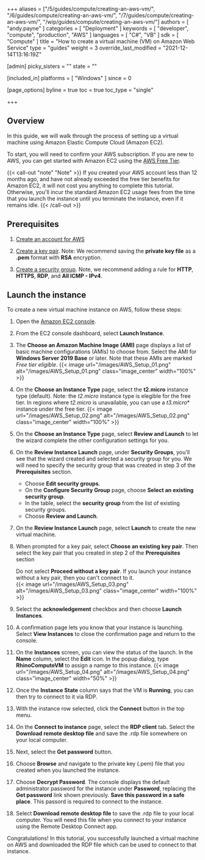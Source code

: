 +++
aliases = ["/5/guides/compute/creating-an-aws-vm/", "/6/guides/compute/creating-an-aws-vm/", "/7/guides/compute/creating-an-aws-vm/", "/wip/guides/compute/creating-an-aws-vm/"]
authors = [ "andy.payne" ]
categories = [ "Deployment" ]
keywords = [ "developer", "compute", "production", "AWS" ]
languages = [ "C#", "VB" ]
sdk = [ "Compute" ]
title = "How to create a virtual machine (VM) on Amazon Web Service"
type = "guides"
weight = 3
override_last_modified = "2021-12-14T13:16:19Z"

[admin]
picky_sisters = ""
state = ""

[included_in]
platforms = [ "Windows" ]
since = 0

[page_options]
byline = true
toc = true
toc_type = "single"

+++

## Overview

In this guide, we will walk through the process of setting up a virtual machine using Amazon Elastic Compute Cloud (Amazon EC2). 

To start, you will need to confirm your AWS subscription. If you are new to AWS, you can get started with Amazon EC2 using the [AWS Free Tier](https://aws.amazon.com/free/?all-free-tier.sort-by=item.additionalFields.SortRank&all-free-tier.sort-order=asc&awsf.Free%20Tier%20Types=*all&awsf.Free%20Tier%20Categories=*all). 

{{< call-out "note" "Note" >}}
If you created your AWS account less than 12 months ago, and have not already exceeded the free tier benefits for Amazon EC2, it will not cost you anything to complete this tutorial. Otherwise, you'll incur the standard Amazon EC2 usage fees from the time that you launch the instance until you terminate the instance, even if it remains idle.
{{< /call-out >}}

## Prerequisites

1. [Create an account for AWS](https://docs.aws.amazon.com/AWSEC2/latest/WindowsGuide/get-set-up-for-amazon-ec2.html#sign-up-for-aws)

1. [Create a key pair](https://docs.aws.amazon.com/AWSEC2/latest/WindowsGuide/get-set-up-for-amazon-ec2.html#create-a-key-pair). Note: We recommend saving the **private key file** as a **.pem** format with **RSA** encryption.

1. [Create a security group](https://docs.aws.amazon.com/AWSEC2/latest/WindowsGuide/get-set-up-for-amazon-ec2.html#create-a-base-security-group). Note, we recommend adding a rule for **HTTP**, **HTTPS**, **RDP**, and **All ICMP - IPv4**.

## Launch the instance

To create a new virtual machine instance on AWS, follow these steps:

1. Open the [Amazon EC2 console](https://console.aws.amazon.com/ec2/).

1. From the EC2 console dashboard, select **Launch Instance**.

1. The **Choose an Amazon Machine Image (AMI)** page displays a list of basic machine configurations (AMIs) to choose from. Select the AMI for **Windows Server 2019 Base** or later. Note that these AMIs are marked *Free tier eligible*.
{{< image url="/images/AWS_Setup_01.png" alt="/images/AWS_Setup_01.png" class="image_center" width="100%" >}}

1. On the **Choose an Instance Type** page, select the **t2.micro** instance type (default). Note: the *t2.micro* instance type is elegible for the free tier. In regions where *t2.micro* is unavailable, you can use a *t3.micro** instance under the free tier.
{{< image url="/images/AWS_Setup_02.png" alt="/images/AWS_Setup_02.png" class="image_center" width="100%" >}}

1. On the **Choose an Instance Type** page, select **Review and Launch** to let the wizard complete the other configuration settings for you.

1. On the **Review Instance Launch** page, under **Security Groups**, you'll see that the wizard created and selected a security group for you. We will need to specify the security group that was created in step 3 of the **Prerequisites** section.
    * Choose **Edit security groups**.
    * On the **Configure Security Group** page, choose **Select an existing security group**.
    * In the table, select the **security group** from the list of existing security groups.
    * Choose **Review and Launch**.

1. On the **Review Instance Launch** page, select **Launch** to create the new virtual machine.

1. When prompted for a key pair, select **Choose an existing key pair**. Then select the key pair that you created in step 2 of the **Prerequisites** section
    <div class="alert alert-info" role="alert">Do not select <strong>Proceed without a key pair</strong>. If you launch your instance without a key pair, then you can't connect to it.
    </div>
    {{< image url="/images/AWS_Setup_03.png" alt="/images/AWS_Setup_03.png" class="image_center" width="100%" >}}

1. Select the **acknowledgement** checkbox and then choose **Launch Instances**.

1. A confirmation page lets you know that your instance is launching. Select **View Instances** to close the confirmation page and return to the console.

1. On the **Instances** screen, you can view the status of the launch. In the **Name** column, select the **Edit** icon. In the popup dialog, type **RhinoComputeVM** to assign a namge to this instance.
{{< image url="/images/AWS_Setup_04.png" alt="/images/AWS_Setup_04.png" class="image_center" width="50%" >}}

1. Once the **Instance State** column says that the VM is **Running**, you can then try to connect to it via RDP.

1. With the instance row selected, click the **Connect** button in the top menu.

1. On the **Connect to instance** page, select the **RDP client** tab. Select the **Download remote desktop file** and save the .rdp file somewhere on your local computer.

1. Next, select the **Get password** button.

1. Choose **Browse** and navigate to the private key (.pem) file that you created when you launched the instance.

1. Choose **Decrypt Password**. The console displays the default administrator password for the instance under **Password**, replacing the **Get password** link shown previously. **Save this password in a safe place**. This passord is required to connect to the instance.

1. Select **Download remote desktop file** to save the .rdp file to your local computer. You will need this file when you connect to your instance using the Remote Desktop Connect app.

Congratulations! In this tutorial, you successfully launched a virtual machine on AWS and downloaded the RDP file which can be used to connect to that instance.